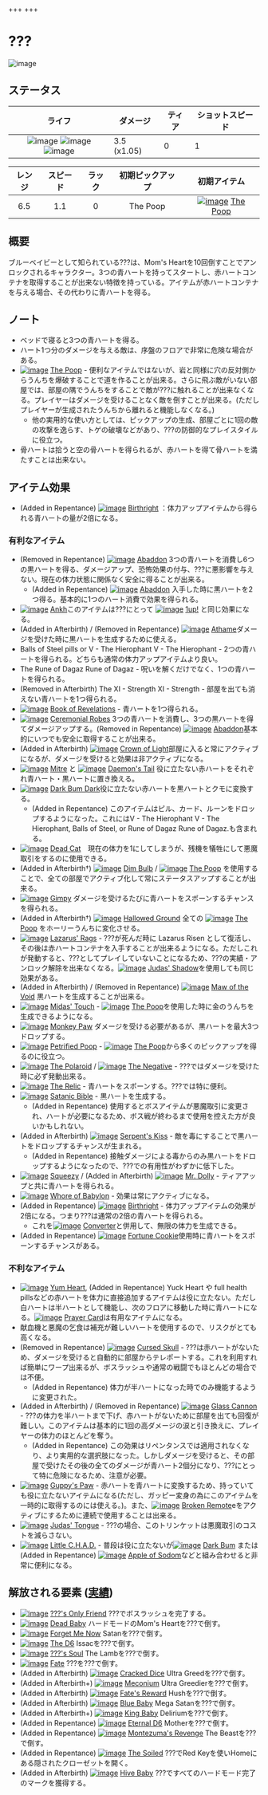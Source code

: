 +++
+++

 # ??? 
 ![image](/image/characters/%3F%3F%3F_(Character).png) 

ステータス
-------


|ライフ|ダメージ|ティア|ショットスピード|
|:----:|---|---|---|
|![image](/image/characters/s-heart.png) ![image](/image/characters/s-heart.png) ![image](/image/characters/s-heart.png)|3.5 (x1.05)|0|1|

|レンジ|スピード|ラック|初期ピックアップ|初期アイテム|
|:--:|:--:|:--:|:--:|:--:|
|6.5|1.1|0|The Poop|[![image](/image/The_Poop.png)](/wiki/The_Poop "The Poop") [The Poop](/wiki/The_Poop "The Poop")|

概要
-------

ブルーベイビーとして知られている???は、Mom's Heartを10回倒すことでアンロックされるキャラクター。3つの青ハートを持ってスタートし、赤ハートコンテナを取得することが出来ない特徴を持っている。アイテムが赤ハートコンテナを与える場合、その代わりに青ハートを得る。

ノート
-------

* ベッドで寝ると3つの青ハートを得る。
* ハート1つ分のダメージを与える敵は、序盤のフロアで非常に危険な場合がある。
* [![image](/image/The_Poop.png)](/wiki/The_Poop "The Poop") [The Poop](/wiki/The_Poop "The Poop") - 便利なアイテムではないが、岩と同様に穴の反対側からうんちを爆破することで道を作ることが出来る。さらに飛ぶ敵がいない部屋では、部屋の隅でうんちをすることで敵が???に触れることが出来なくなる。プレイヤーはダメージを受けることなく敵を倒すことが出来る。(ただしプレイヤーが生成されたうんちから離れると機能しなくなる。)
	* 他の実用的な使い方としては、ピックアップの生成、部屋ごとに1回の敵の攻撃を逸らす、トゲの破壊などがあり、???の防御的なプレイスタイルに役立つ。
* 骨ハートは拾うと空の骨ハートを得られるが、赤ハートを得て骨ハートを満たすことは出来ない。


アイテム効果
-------------------

* (Added in Repentance) [![image](/image/Birthright.png)](/wiki/Birthright "Birthright") [Birthright](/wiki/Birthright "Birthright") ：体力アップアイテムから得られる青ハートの量が2倍になる。


### 有利なアイテム


* (Removed in Repentance) [![image](/image/Abaddon.png)](/wiki/Abaddon "Abaddon") [Abaddon](/wiki/Abaddon "Abaddon") 3つの青ハートを消費し6つの黒ハートを得る、ダメージアップ、恐怖効果の付与、???に悪影響を与えない。現在の体力状態に関係なく安全に得ることが出来る。
	+ (Added in Repentance) [![image](/image/Abaddon.png)](/wiki/Abaddon "Abaddon") [Abaddon](/wiki/Abaddon "Abaddon") 入手した時に黒ハートを2つ得る。基本的に1つのハート消費で効果を得られる。
* [![image](/image/Ankh.png)](/wiki/Ankh "Ankh") [Ankh](/wiki/Ankh "Ankh")このアイテムは???にとって [![image](/image/1up%21.png)](/wiki/1up%21 "1up!") [1up!](/wiki/1up%21 "1up!") と同じ効果になる。
* (Added in Afterbirth) / (Removed in Repentance) [![image](/image/Athame.png)](/wiki/Athame "Athame") [Athame](/wiki/Athame "Athame")ダメージを受けた時に黒ハートを生成するために使える。
* Balls of Steel pills or V - The Hierophant V - The Hierophant - 2つの青ハートを得られる。どちらも通常の体力アップアイテムより良い。
* The Rune of Dagaz Rune of Dagaz - 呪いを解くだけでなく、1つの青ハートを得られる。
* (Removed in Afterbirth) The XI - Strength XI - Strength - 部屋を出ても消えない青ハートを1つ得られる。
* [![image](/image/Book_of_Revelations.png)](/wiki/Book_of_Revelations "Book of Revelations") [Book of Revelations](/wiki/Book_of_Revelations "Book of Revelations") - 青ハートを1つ得られる。
* [![image](/image/Ceremonial_Robes.png)](/wiki/Ceremonial_Robes "Ceremonial Robes") [Ceremonial Robes](/wiki/Ceremonial_Robes "Ceremonial Robes") 3つの青ハートを消費し、3つの黒ハートを得てダメージアップする。(Removed in Repentance) [![image](/image/Abaddon.png)](/wiki/Abaddon "Abaddon") [Abaddon](/wiki/Abaddon "Abaddon")基本的にいつでも安全に取得することが出来る。
* (Added in Afterbirth) [![image](/image/Crown_of_Light.png)](/wiki/Crown_of_Light "Crown of Light") [Crown of Light](/wiki/Crown_of_Light "Crown of Light")部屋に入ると常にアクティブになるが、ダメージを受けると効果は非アクティブになる。
* [![image](/image/Mitre.png)](/wiki/Mitre "Mitre") [Mitre](/wiki/Mitre "Mitre") と [![image](/image/Daemon%27s_Tail.png)](/wiki/Daemon%27s_Tail "Daemon's Tail") [Daemon's Tail](/wiki/Daemon%27s_Tail "Daemon's Tail") 役に立たない赤ハートをそれぞれ青ハート・黒ハートに置き換える。
* [![image](/image/Dark_Bum_Dark.png)](/wiki/Dark_Bum_Dark "Dark Bum Dark") [Dark Bum Dark](/wiki/Dark_Bum_Dark "Dark Bum Dark")役に立たない赤ハートを黒ハートとクモに変換する。
	+ (Added in Repentance) このアイテムはピル、カード、ルーンをドロップするようになった。これにはV - The Hierophant V - The Hierophant, Balls of Steel, or Rune of Dagaz Rune of Dagaz.も含まれる。
* [![image](/image/Dead_Cat.png)](/wiki/Dead_Cat "Dead Cat") [Dead Cat](/wiki/Dead_Cat "Dead Cat")　現在の体力を1にしてしまうが、残機を犠牲にして悪魔取引をするのに使用できる。
* (Added in Afterbirth†) [![image](/image/Dim_Bulb.png)](/wiki/Dim_Bulb "Dim Bulb") [Dim Bulb](/wiki/Dim_Bulb "Dim Bulb") / [![image](/image/The_Poop.png)](/wiki/The_Poop "The Poop") [The Poop](/wiki/The_Poop "The Poop") を使用することで、全ての部屋でアクティブ化して常にステータスアップすることが出来る。
* [![image](/image/Gimpy.png)](/wiki/Gimpy "Gimpy") [Gimpy](/wiki/Gimpy "Gimpy") ダメージを受けるたびに青ハートをスポーンするチャンスを得られる。
* (Added in Afterbirth†) [![image](/image/Hallowed_Ground.png)](/wiki/Hallowed_Ground "Hallowed Ground") [Hallowed Ground](/wiki/Hallowed_Ground "Hallowed Ground") 全ての [![image](/image/The_Poop.png)](/wiki/The_Poop "The Poop") [The Poop](/wiki/The_Poop "The Poop") をホーリーうんちに変化させる。
* [![image](/image/Lazarus%27_Rags.png)](/wiki/Lazarus%27_Rags "Lazarus' Rags") [Lazarus' Rags](/wiki/Lazarus%27_Rags "Lazarus' Rags") - ???が死んだ時に Lazarus Risen として復活し、その後は赤ハートコンテナを入手することが出来るようになる。ただしこれが発動すると、???としてプレイしていないことになるため、???の実績・アンロック解除を出来なくなる。[![image](/image/Judas%27_Shadow.png)](/wiki/Judas%27_Shadow "Judas' Shadow") [Judas' Shadow](/wiki/Judas%27_Shadow "Judas' Shadow")を使用しても同じ効果がある。
* (Added in Afterbirth) / (Removed in Repentance) [![image](/image/Maw_of_the_Void.png)](/wiki/Maw_of_the_Void "Maw of the Void") [Maw of the Void](/wiki/Maw_of_the_Void "Maw of the Void") 黒ハートを生成することが出来る。
* [![image](/image/Midas%27_Touch.png)](/wiki/Midas%27_Touch "Midas' Touch") [Midas' Touch](/wiki/Midas%27_Touch "Midas' Touch") - [![image](/image/The_Poop.png)](/wiki/The_Poop "The Poop") [The Poop](/wiki/The_Poop "The Poop")を使用した時に金のうんちを生成できるようになる。
* [![image](/image/Monkey_Paw.png)](/wiki/Monkey_Paw "Monkey Paw") [Monkey Paw](/wiki/Monkey_Paw "Monkey Paw") ダメージを受ける必要があるが、黒ハートを最大3つドロップする。
* [![image](/image/Petrified_Poop.png)](/wiki/Petrified_Poop "Petrified Poop") [Petrified Poop](/wiki/Petrified_Poop "Petrified Poop") -  [![image](/image/The_Poop.png)](/wiki/The_Poop "The Poop") [The Poop](/wiki/The_Poop "The Poop")から多くのピックアップを得るのに役立つ。
* [![image](/image/The_Polaroid.png)](/wiki/The_Polaroid "The Polaroid") [The Polaroid](/wiki/The_Polaroid "The Polaroid") / [![image](/image/The_Negative.png)](/wiki/The_Negative "The Negative") [The Negative](/wiki/The_Negative "The Negative") - ???ではダメージを受けた時に必ず発動出来る。
* [![image](/image/The_Relic.png)](/wiki/The_Relic "The Relic") [The Relic](/wiki/The_Relic "The Relic") - 青ハートをスポーンする。???では特に便利。
* [![image](/image/Satanic_Bible.png)](/wiki/Satanic_Bible "Satanic Bible") [Satanic Bible](/wiki/Satanic_Bible "Satanic Bible") - 黒ハートを生成する。
	+ (Added in Repentance) 使用するとボスアイテムが悪魔取引に変更され、ハートが必要になるため、ボス戦が終わるまで使用を控えた方が良いかもしれない。
* (Added in Afterbirth) [![image](/image/Serpent%27s_Kiss.png)](/wiki/Serpent%27s_Kiss "Serpent's Kiss") [Serpent's Kiss](/wiki/Serpent%27s_Kiss "Serpent's Kiss") - 敵を毒にすることで黒ハートをドロップするチャンスが生まれる。
	+ (Added in Repentance) 接触ダメージによる毒からのみ黒ハートをドロップするようになったので、???での有用性がわずかに低下した。
* [![image](/image/Squeezy.png)](/wiki/Squeezy "Squeezy") [Squeezy](/wiki/Squeezy "Squeezy") / (Added in Afterbirth) [![image](/image/Mr._Dolly.png)](/wiki/Mr._Dolly "Mr. Dolly") [Mr. Dolly](/wiki/Mr._Dolly "Mr. Dolly") - ティアアップと共に青ハートを得られる。
* [![image](/image/Whore_of_Babylon.png)](/wiki/Whore_of_Babylon "Whore of Babylon") [Whore of Babylon](/wiki/Whore_of_Babylon "Whore of Babylon") - 効果は常にアクティブになる。
* (Added in Repentance) [![image](/image/Birthright.png)](/wiki/Birthright "Birthright") [Birthright](/wiki/Birthright "Birthright") - 体力アップアイテムの効果が2倍になる。つまり???は通常の2倍の青ハートを得られる。
	+ これを[![image](/image/Converter.png)](/wiki/Converter "Converter") [Converter](/wiki/Converter "Converter")と併用して、無限の体力を生成できる。
* (Added in Repentance) [![image](/image/Fortune_Cookie.png)](/wiki/Fortune_Cookie "Fortune Cookie") [Fortune Cookie](/wiki/Fortune_Cookie "Fortune Cookie")使用時に青ハートをスポーンするチャンスがある。


### 不利なアイテム


*  [![image](/image/Yum_Heart.png)](/wiki/Yum_Heart "Yum Heart") [Yum Heart](/wiki/Yum_Heart "Yum Heart"), (Added in Repentance) Yuck Heart や full health pillsなどの赤ハートを体力に直接追加するアイテムは役に立たない。ただし白ハートは半ハートとして機能し、次のフロアに移動した時に青ハートになる。[![image](/image/Prayer_Card.png)](/wiki/Prayer_Card "Prayer Card") [Prayer Card](/wiki/Prayer_Card "Prayer Card")は有用なアイテムになる。
* 献血機と悪魔の乞食は補充が難しいハートを使用するので、リスクがとても高くなる。
* (Removed in Repentance) [![image](/image/Cursed_Skull.png)](/wiki/Cursed_Skull "Cursed Skull") [Cursed Skull](/wiki/Cursed_Skull "Cursed Skull") - ???は赤ハートがないため、ダメージを受けると自動的に部屋からテレポートする。これを利用すれば簡単にワープ出来るが、ボスラッシュや通常の戦闘でもほとんどの場合では不便。
	+ (Added in Repentance) 体力が半ハートになった時でのみ機能するように変更された。
* (Added in Afterbirth) / (Removed in Repentance) [![image](/image/Glass_Cannon.png)](/wiki/Glass_Cannon "Glass Cannon") [Glass Cannon](/wiki/Glass_Cannon "Glass Cannon") - ???の体力を半ハートまで下げ、赤ハートがないために部屋を出ても回復が難しい。このアイテムは基本的に1回の高ダメージの涙と引き換えに、プレイヤーの体力のほとんどを奪う。
	+ (Added in Repentance) この効果はリペンタンスでは適用されなくなり、より実用的な選択肢になった。しかしダメージを受けると、その部屋で受けたその後の全てのダメージが青ハート2個分になり、???にとって特に危険になるため、注意が必要。
* [![image](/image/Guppy%27s_Paw.png)](/wiki/Guppy%27s_Paw "Guppy's Paw") [Guppy's Paw](/wiki/Guppy%27s_Paw "Guppy's Paw") - 赤ハートを青ハートに変換するため、持っていても役に立たないアイテムになる(ただし、ガッピー変身の為にこのアイテムを一時的に取得するのには使える。)。また、[![image](/image/Broken_Remote.png)](/wiki/Broken_Remote "Broken Remote") [Broken Remote](/wiki/Broken_Remote "Broken Remote")eをアクティブにするために連続で使用することは出来る。
* [![image](/image/Judas%27_Tongue.png)](/wiki/Judas%27_Tongue "Judas' Tongue") [Judas' Tongue](/wiki/Judas%27_Tongue "Judas' Tongue") - ???の場合、このトリンケットは悪魔取引のコストを減らさない。
* [![image](/image/Little_C.H.A.D..png)](/wiki/Little_C.H.A.D. "Little C.H.A.D.") [Little C.H.A.D.](/wiki/Little_C.H.A.D. "Little C.H.A.D.") - 普段は役に立たないが[![image](/image/Dark_Bum.png)](/wiki/Dark_Bum "Dark Bum") [Dark Bum](/wiki/Dark_Bum "Dark Bum") または (Added in Repentance) [![image](/image/Apple_of_Sodom.png)](/wiki/Apple_of_Sodom "Apple of Sodom") [Apple of Sodom](/wiki/Apple_of_Sodom "Apple of Sodom")などと組み合わせると非常に便利になる。



解放される要素 ([実績](/wiki/Achievements "Achievements"))
--------------------------------------------------------------


* [![image](/image/achievements/%3F%3F%3F%27s_Only_Friend.png)](/wiki/%3F%3F%3F%27s_Only_Friend "???'s Only Friend") [???'s Only Friend](/wiki/%3F%3F%3F%27s_Only_Friend "???'s Only Friend") ???でボスラッシュを完了する。
* [![image](/image/achievements/Dead_Baby.png)](/wiki/Dead_Baby "Dead Baby") [Dead Baby](/wiki/Dead_Baby "Dead Baby") ハードモードのMom's Heartを???で倒す。
* [![image](/image/achievements/Forget_Me_Now.png)](/wiki/Forget_Me_Now "Forget Me Now") [Forget Me Now](/wiki/Forget_Me_Now "Forget Me Now") Satanを???で倒す。
* [![image](/image/achievements/The_D6.png)](/wiki/The_D6 "The D6") [The D6](/wiki/The_D6 "The D6") Issacを???で倒す。
* [![image](/image/achievements/%3F%3F%3F%27s_Soul.png)](/wiki/%3F%3F%3F%27s_Soul "???'s Soul") [???'s Soul](/wiki/%3F%3F%3F%27s_Soul "???'s Soul") The Lambを???で倒す。
* [![image](/image/achievements/Fate.png)](/wiki/Fate "Fate") [Fate](/wiki/Fate "Fate") ???を???で倒す。
* (Added in Afterbirth) [![image](/image/achievements/Cracked_Dice.png)](/wiki/Cracked_Dice "Cracked Dice") [Cracked Dice](/wiki/Cracked_Dice "Cracked Dice") Ultra Greedを???で倒す。
* (Added in Afterbirth+) [![image](/image/achievements/Meconium.png)](/wiki/Meconium "Meconium") [Meconium](/wiki/Meconium "Meconium") Ultra Greedierを???で倒す。
* (Added in Afterbirth) [![image](/image/achievements/Fate%27s_Reward.png)](/wiki/Fate%27s_Reward "Fate's Reward") [Fate's Reward](/wiki/Fate%27s_Reward "Fate's Reward") Hushを???で倒す。
* (Added in Afterbirth) [![image](/image/achievements/Blue_Baby.png)](/wiki/Blue_Baby "Blue Baby") [Blue Baby](/wiki/Blue_Baby "Blue Baby") Mega Satanを???で倒す。
* (Added in Afterbirth+) [![image](/image/achievements/King_Baby.png)](/wiki/King_Baby "King Baby") [King Baby](/wiki/King_Baby "King Baby") Deliriumを???で倒す。
* (Added in Repentance) [![image](/image/achievements/Eternal_D6.png)](/wiki/Eternal_D6 "Eternal D6") [Eternal D6](/wiki/Eternal_D6 "Eternal D6") Motherを???で倒す。
* (Added in Repentance) [![image](/image/achievements/Montezuma%27s_Revenge.png)](/wiki/Montezuma%27s_Revenge "Montezuma's Revenge") [Montezuma's Revenge](/wiki/Montezuma%27s_Revenge "Montezuma's Revenge") The Beastを???で倒す。
* (Added in Repentance) [![image](/image/achievements/The_Soiled.png)](/wiki/The_Soiled "The Soiled") [The Soiled](/wiki/The_Soiled "The Soiled") ???でRed Keyを使いHomeにある隠されたクローゼットを開く。
* (Added in Afterbirth) [![image](/image/achievements/Hive_Baby.png)](/wiki/Hive_Baby "Hive Baby") [Hive Baby](/wiki/Hive_Baby "Hive Baby") ???ですべてのハードモード完了のマークを獲得する。